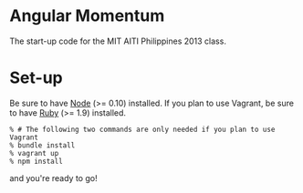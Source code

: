 # Angular Momentum

The start-up code for the MIT AITI Philippines 2013 class.

# Set-up

Be sure to have [Node](http://nodejs.org/) (>= 0.10) installed. If you plan
to use Vagrant, be sure to have [Ruby](http://www.ruby-lang.org/en/) (>= 1.9)
installed.

    % # The following two commands are only needed if you plan to use Vagrant
    % bundle install
    % vagrant up
    % npm install

and you're ready to go!
